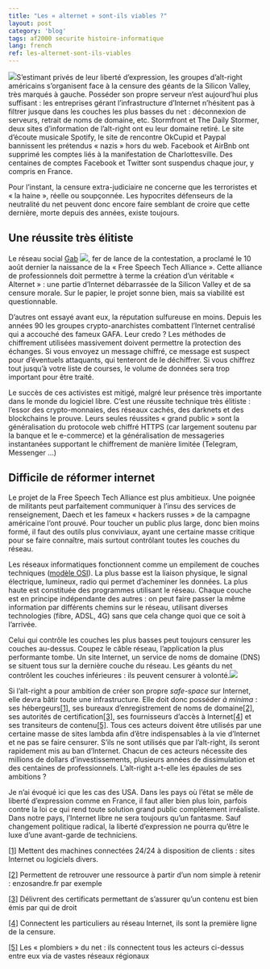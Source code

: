 ```yaml
---
title: "Les « alternet » sont-ils viables ?"
layout: post
category: 'blog'
tags: af2000 securite histoire-informatique
lang: french
ref: les-alternet-sont-ils-viables
---
```


![](http://blog.enzosandre.fr/wp-content/uploads/2017/09/https-_blueprint-api-production.s3.amazonaws.com_uploads_card_image_469418_e5582afd-4887-478d-8043-0071299682c3.jpg)S’estimant privés de leur liberté d’expression, les groupes d’alt-right américains s’organisent face à la censure des géants de la Silicon Valley, très marqués à gauche. Posséder son propre serveur n’est aujourd’hui plus suffisant : les entreprises gérant l’infrastructure d’Internet n’hésitent pas à filtrer jusque dans les couches les plus basses du net : déconnexion de serveurs, retrait de noms de domaine, etc. Stormfront et The Daily Stormer, deux sites d’information de l’alt-right ont eu leur domaine retiré. Le site d’écoute musicale Spotify, le site de rencontre OkCupid et Paypal bannissent les prétendus « nazis » hors du web. Facebook et AirBnb ont supprimé les comptes liés à la manifestation de Charlottesville. Des centaines de comptes Facebook et Twitter sont suspendus chaque jour, y compris en France.

Pour l’instant, la censure extra-judiciaire ne concerne que les terroristes et « la haine », réelle ou soupçonnée. Les hypocrites défenseurs de la neutralité du net peuvent donc encore faire semblant de croire que cette dernière, morte depuis des années, existe toujours.

## Une réussite très élitiste

Le réseau social [Gab](https://gab.ai/) ![](http://blog.enzosandre.fr/wp-content/uploads/2017/09/Official_Gab_Social_Network_Logo-150x150.png), fer de lance de la contestation, a proclamé le 10 août dernier la naissance de la « Free Speech Tech Alliance ». Cette alliance de professionnels doit permettre à terme la création d’un véritable « Alternet » : une partie d’Internet débarrassée de la Silicon Valley et de sa censure morale. Sur le papier, le projet sonne bien, mais sa viabilité est questionnable.

D’autres ont essayé avant eux, la réputation sulfureuse en moins. Depuis les années 90 les groupes crypto-anarchistes combattent l’Internet centralisé qui a accouché des fameux GAFA. Leur credo ? Les méthodes de chiffrement utilisées massivement doivent permettre la protection des échanges. Si vous envoyez un message chiffré, ce message est suspect pour d’éventuels attaquants, qui tenteront de le déchiffrer. Si vous chiffrez tout jusqu’à votre liste de courses, le volume de données sera trop important pour être traité.

Le succès de ces activistes est mitigé, malgré leur présence très importante dans le monde du logiciel libre. C’est une réussite technique très élitiste : l’essor des crypto-monnaies, des réseaux cachés, des darknets et des blockchains le prouve. Leurs seules réussites « grand public » sont la généralisation du protocole web chiffré HTTPS (car largement soutenu par la banque et le e-commerce) et la généralisation de messageries instantanées supportant le chiffrement de manière limitée (Telegram, Messenger …)

## Difficile de réformer internet

Le projet de la Free Speech Tech Alliance est plus ambitieux. Une poignée de militants peut parfaitement communiquer à l’insu des services de renseignement, Daech et les fameux « hackers russes » de la campagne américaine l’ont prouvé. Pour toucher un public plus large, donc bien moins formé, il faut des outils plus conviviaux, ayant une certaine masse critique pour se faire connaître, mais surtout contrôlant toutes les couches du réseau.

Les réseaux informatiques fonctionnent comme un empilement de couches techniques ([modèle OSI](https://fr.wikipedia.org/wiki/Mod%C3%A8le_OSI)). La plus basse est la liaison physique, le signal électrique, lumineux, radio qui permet d’acheminer les données. La plus haute est constituée des programmes utilisant le réseau. Chaque couche est en principe indépendante des autres : on peut faire passer la même information par différents chemins sur le réseau, utilisant diverses technologies (fibre, ADSL, 4G) sans que cela change quoi que ce soit à l’arrivée.

Celui qui contrôle les couches les plus basses peut toujours censurer les couches au-dessus. Coupez le câble réseau, l’application la plus performante tombe. Un site Internet, un service de noms de domaine (DNS) se situent tous sur la dernière couche du réseau. Les géants du net contrôlent les couches inférieures : ils peuvent censurer à volonté.![](http://blog.enzosandre.fr/wp-content/uploads/2017/09/osi_simplifié.png)

Si l’alt-right a pour ambition de créer son propre *safe-space* sur Internet, elle devra bâtir toute une infrastructure. Elle doit donc posséder *à minima* : ses hébergeurs[\[1\]](#_ftn1), ses bureaux d’enregistrement de noms de domaine[\[2\]](#_ftn2), ses autorités de certification[\[3\]](#_ftn3), ses fournisseurs d’accès à Internet[\[4\]](#_ftn4) et ses transiteurs de contenu[\[5\]](#_ftn5). Tous ces acteurs doivent être utilisés par une certaine masse de sites lambda afin d’être indispensables à la vie d’Internet et ne pas se faire censurer. S’ils ne sont utilisés que par l’alt-right, ils seront rapidement mis au ban d’Internet. Chacun de ces acteurs nécessite des millions de dollars d’investissements, plusieurs années de dissimulation et des centaines de professionnels. L’alt-right a-t-elle les épaules de ses ambitions ?

Je n’ai évoqué ici que les cas des USA. Dans les pays où l’état se mêle de liberté d’expression comme en France, il faut aller bien plus loin, parfois contre la loi ce qui rend toute solution grand public complètement irréaliste. Dans notre pays, l’Internet libre ne sera toujours qu’un fantasme. Sauf changement politique radical, la liberté d’expression ne pourra qu’être le luxe d’une avant-garde de techniciens.

[\[1\]](#_ftnref1) Mettent des machines connectées 24/24 à disposition de clients : sites Internet ou logiciels divers.

[\[2\]](#_ftnref2) Permettent de retrouver une ressource à partir d’un nom simple à retenir : enzosandre.fr par exemple

[\[3\]](#_ftnref3) Délivrent des certificats permettant de s’assurer qu’un contenu est bien émis par qui de droit

[\[4\]](#_ftnref4) Connectent les particuliers au réseau Internet, ils sont la première ligne de la censure.

[\[5\]](#_ftnref5) Les « plombiers » du net : ils connectent tous les acteurs ci-dessus entre eux via de vastes réseaux régionaux